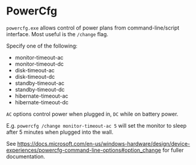 # PowerCfg
`powercfg.exe` allows control of power plans from command-line/script interface. Most useful is the `/change` flag.

Specify one of the following:

* monitor-timeout-ac
* monitor-timeout-dc
* disk-timeout-ac
* disk-timeout-dc
* standby-timeout-ac
* standby-timeout-dc
* hibernate-timeout-ac
* hibernate-timeout-dc

`AC` options control power when plugged in, `DC` while on battery power.

E.g. `powercfg /change monitor-timeout-ac 5` will set the monitor to sleep after 5 minutes when plugged into the wall.

See https://docs.microsoft.com/en-us/windows-hardware/design/device-experiences/powercfg-command-line-options#option_change for fuller documentation.
